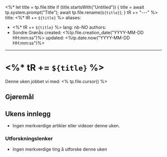 <%*
  let title = tp.file.title
  if (title.startsWith("Untitled")) {
    title = await tp.system.prompt("Title");
    await tp.file.rename(`${title}`);
  } 
  tR += "---"
%>
title: <%* tR += `${title}` %>
aliases: 
  - <%* tR += `${title}` %>
lang: nb-NO
authors:
  - Sondre Grønås
created: <%tp.file.creation_date("YYYY-MM-DD HH:mm:ss")%>
updated: <%tp.date.now("YYYY-MM-DD HH:mm:ss")%>
---
# <%* tR += `${title}` %>
Denne uken jobbet vi med:
<% tp.file.cursor() %>

## Gjøremål

## Ukens innlegg
- Ingen merkverdige artikler eller videoer denne uken.

### Utforskningslenker
- Ingen merkverdige ting å utforske denne uken
